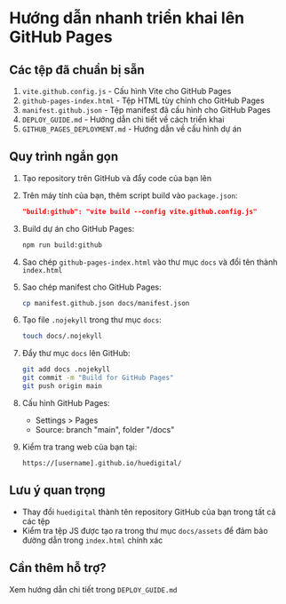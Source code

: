 # Hướng dẫn nhanh triển khai lên GitHub Pages

## Các tệp đã chuẩn bị sẵn

1. `vite.github.config.js` - Cấu hình Vite cho GitHub Pages
2. `github-pages-index.html` - Tệp HTML tùy chỉnh cho GitHub Pages
3. `manifest.github.json` - Tệp manifest đã cấu hình cho GitHub Pages
4. `DEPLOY_GUIDE.md` - Hướng dẫn chi tiết về cách triển khai
5. `GITHUB_PAGES_DEPLOYMENT.md` - Hướng dẫn về cấu hình dự án

## Quy trình ngắn gọn

1. Tạo repository trên GitHub và đẩy code của bạn lên

2. Trên máy tính của bạn, thêm script build vào `package.json`:
   ```json
   "build:github": "vite build --config vite.github.config.js"
   ```

3. Build dự án cho GitHub Pages:
   ```bash
   npm run build:github
   ```

4. Sao chép `github-pages-index.html` vào thư mục `docs` và đổi tên thành `index.html`

5. Sao chép manifest cho GitHub Pages:
   ```bash
   cp manifest.github.json docs/manifest.json
   ```

6. Tạo file `.nojekyll` trong thư mục `docs`:
   ```bash
   touch docs/.nojekyll
   ```

7. Đẩy thư mục `docs` lên GitHub:
   ```bash
   git add docs .nojekyll
   git commit -m "Build for GitHub Pages"
   git push origin main
   ```

8. Cấu hình GitHub Pages:
   - Settings > Pages
   - Source: branch "main", folder "/docs"

9. Kiểm tra trang web của bạn tại:
   ```
   https://[username].github.io/huedigital/
   ```

## Lưu ý quan trọng

- Thay đổi `huedigital` thành tên repository GitHub của bạn trong tất cả các tệp
- Kiểm tra tệp JS được tạo ra trong thư mục `docs/assets` để đảm bảo đường dẫn trong `index.html` chính xác

## Cần thêm hỗ trợ?

Xem hướng dẫn chi tiết trong `DEPLOY_GUIDE.md`